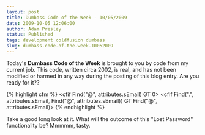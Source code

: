 ```yaml
---
layout: post
title: Dumbass Code of the Week - 10/05/2009
date: 2009-10-05 12:06:00
author: Adam Presley
status: Published
tags: development coldfusion dumbass
slug: dumbass-code-of-the-week-10052009
---
```


Today's **Dumbass Code of the Week** is brought to you by code from my
current job. This code, written circa 2002, is real, and has not been
modified or harmed in any way during the posting of this blog entry. Are
you ready for it??  

{% highlight cfm %}
<cfif Find("@", attributes.sEmail) GT 0>
	<cfif Find(".", attributes.sEmail, Find("@", attributes.sEmail)) GT Find("@", attributes.sEmail)>
		<!--- Set the Message the user will see if the process does not succed. --->
		<cfset UserMessage = "<p>A password could not be found for the email address #attributes.sEmail#.</p>">
	<cfelse>
		<cfset attributes.sEmail = "Invalid Email Address">
		<cfset UserMessage = "<p>Invalid Email Address.</p>">
	</cfif>
<cfelse>
	<cfset attributes.sEmail = "Invalid Email Address">
	<cfset UserMessage = "<p>Invalid Email Address.</p>">
</cfif>
{% endhighlight %}

Take a good long look at it. What will the outcome of this "Lost
Password" functionality be? Mmmmm, tasty.
